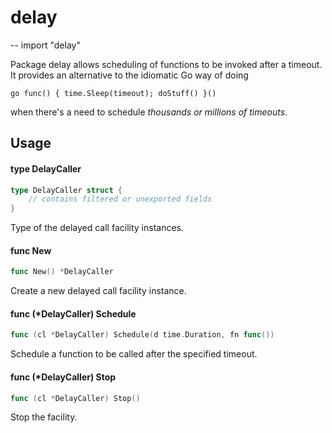 # delay
--
    import "delay"

Package delay allows scheduling of functions to be invoked after a timeout. It
provides an alternative to the idiomatic Go way of doing

    go func() { time.Sleep(timeout); doStuff() }()

when there's a need to schedule *thousands or millions of timeouts*.

## Usage

#### type DelayCaller

```go
type DelayCaller struct {
    // contains filtered or unexported fields
}
```

Type of the delayed call facility instances.

#### func  New

```go
func New() *DelayCaller
```
Create a new delayed call facility instance.

#### func (*DelayCaller) Schedule

```go
func (cl *DelayCaller) Schedule(d time.Duration, fn func())
```
Schedule a function to be called after the specified timeout.

#### func (*DelayCaller) Stop

```go
func (cl *DelayCaller) Stop()
```
Stop the facility.
